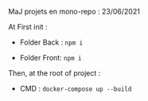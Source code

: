 MaJ projets en mono-repo : 23/06/2021 

At First init :

- Folder Back : ``npm i``

- Folder Front: ``npm i``

Then, at the root of project : 
- CMD : `docker-compose up --build`